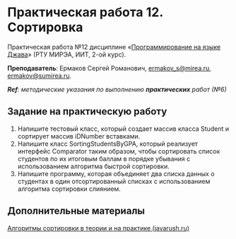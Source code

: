 # Практическая работа 12. Сортировка
Практическая работа №12 дисциплине «[Программирование на языке Джава](https://online-edu.mirea.ru/course/view.php?id=4053)» (РТУ МИРЭА, ИИТ, 2-ой курс).

**Преподаватель**: Ермаков Сергей Романович, ermakov_s@mirea.ru, ermakov@sumirea.ru.

***Ref**: методические указания по выполнению **практических** работ (№6)*

## Задание на практическую работу

1. Напишите тестовый класс, который создает массив класса Student и сортирует массив iDNumber вставками. 
2. Напишите класс SortingStudentsByGPA, который реализует интерфейс  Comparator таким образом, чтобы сортировать список студентов по их итоговым  баллам в порядке убывания с использованием алгоритма быстрой сортировки. 
3. Напишите программу, которая объединяет два списка данных о студентах  в один отсортированный списках с использованием алгоритма сортировки слиянием.

## Дополнительные материалы

[Алгоритмы сортировки в теории и на практике (javarush.ru)](https://javarush.ru/groups/posts/1997-algoritmih-sortirovki-v-teorii-i-na-praktike)
